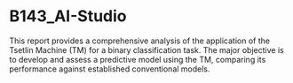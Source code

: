 # B143_AI-Studio
This report provides a comprehensive analysis of the application of the Tsetlin Machine (TM) for a binary classification task. The major objective is to develop and assess a predictive model using the TM, comparing its performance against established conventional models.
